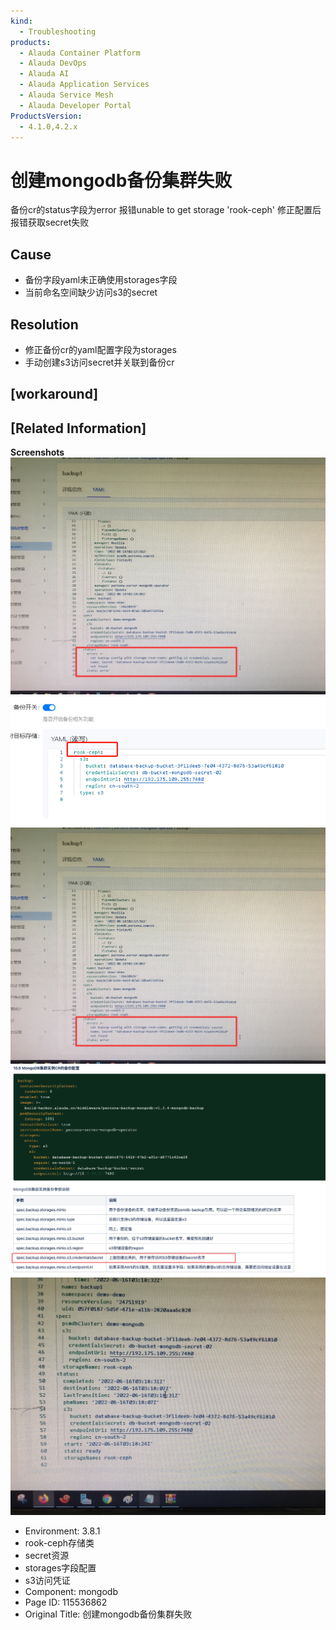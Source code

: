 ```yaml
---
kind:
  - Troubleshooting
products:
  - Alauda Container Platform
  - Alauda DevOps
  - Alauda AI
  - Alauda Application Services
  - Alauda Service Mesh
  - Alauda Developer Portal
ProductsVersion:
  - 4.1.0,4.2.x
---
```

<!-- A type of document that involves encountering a fault, diagnosing it, performing root cause analysis, and providing solutions. -->

# 创建mongodb备份集群失败

备份cr的status字段为error 报错unable to get storage 'rook-ceph' 修正配置后报错获取secret失败

## Cause
- 备份字段yaml未正确使用storages字段
- 当前命名空间缺少访问s3的secret

## Resolution
- 修正备份cr的yaml配置字段为storages
- 手动创建s3访问secret并关联到备份cr

## [workaround]

## [Related Information]
**Screenshots**
![](assets/chuang-jian-mongodbbei-fen-ji-qun-shi-bai/image2022-6-16_15-17-22.png)
![](assets/chuang-jian-mongodbbei-fen-ji-qun-shi-bai/image2022-7-20_17-8-45.png)
![](assets/chuang-jian-mongodbbei-fen-ji-qun-shi-bai/image2022-6-16_15-21-18.png)
![](assets/chuang-jian-mongodbbei-fen-ji-qun-shi-bai/image2022-6-16_15-15-25.png)
![](assets/chuang-jian-mongodbbei-fen-ji-qun-shi-bai/image2022-6-16_15-22-19.png)
- Environment: 3.8.1
- rook-ceph存储类
- secret资源
- storages字段配置
- s3访问凭证
- Component: mongodb
- Page ID: 115536862
- Original Title: 创建mongodb备份集群失败
